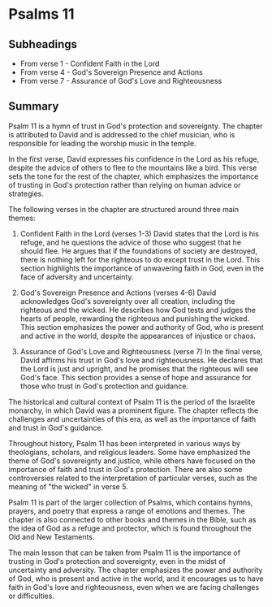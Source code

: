# Psalms 11

## Subheadings

* From verse 1 - Confident Faith in the Lord
* From verse 4 - God's Sovereign Presence and Actions
* From verse 7 - Assurance of God's Love and Righteousness

## Summary

Psalm 11 is a hymn of trust in God's protection and sovereignty. The chapter is attributed to David and is addressed to the chief musician, who is responsible for leading the worship music in the temple.

In the first verse, David expresses his confidence in the Lord as his refuge, despite the advice of others to flee to the mountains like a bird. This verse sets the tone for the rest of the chapter, which emphasizes the importance of trusting in God's protection rather than relying on human advice or strategies.

The following verses in the chapter are structured around three main themes:

1. Confident Faith in the Lord (verses 1-3)
David states that the Lord is his refuge, and he questions the advice of those who suggest that he should flee. He argues that if the foundations of society are destroyed, there is nothing left for the righteous to do except trust in the Lord. This section highlights the importance of unwavering faith in God, even in the face of adversity and uncertainty.

2. God's Sovereign Presence and Actions (verses 4-6)
David acknowledges God's sovereignty over all creation, including the righteous and the wicked. He describes how God tests and judges the hearts of people, rewarding the righteous and punishing the wicked. This section emphasizes the power and authority of God, who is present and active in the world, despite the appearances of injustice or chaos.

3. Assurance of God's Love and Righteousness (verse 7)
In the final verse, David affirms his trust in God's love and righteousness. He declares that the Lord is just and upright, and he promises that the righteous will see God's face. This section provides a sense of hope and assurance for those who trust in God's protection and guidance.

The historical and cultural context of Psalm 11 is the period of the Israelite monarchy, in which David was a prominent figure. The chapter reflects the challenges and uncertainties of this era, as well as the importance of faith and trust in God's guidance.

Throughout history, Psalm 11 has been interpreted in various ways by theologians, scholars, and religious leaders. Some have emphasized the theme of God's sovereignty and justice, while others have focused on the importance of faith and trust in God's protection. There are also some controversies related to the interpretation of particular verses, such as the meaning of "the wicked" in verse 5.

Psalm 11 is part of the larger collection of Psalms, which contains hymns, prayers, and poetry that express a range of emotions and themes. The chapter is also connected to other books and themes in the Bible, such as the idea of God as a refuge and protector, which is found throughout the Old and New Testaments.

The main lesson that can be taken from Psalm 11 is the importance of trusting in God's protection and sovereignty, even in the midst of uncertainty and adversity. The chapter emphasizes the power and authority of God, who is present and active in the world, and it encourages us to have faith in God's love and righteousness, even when we are facing challenges or difficulties.